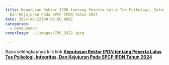 ```yaml
---
title: Keputusan Rektor IPDN tentang Peserta Lulus Tes Psikologi, Integritas,
  Dan Kejujuran Pada SPCP IPDN Tahun 2024
date: 2024-08-22T00:00:00.000Z
categories:
  - pengumuman
coverImage: ../images/IMG_3522.jpeg

---
```


Baca selengkapnya klik link **[Keputusan Rektor IPDN tentang Peserta Lulus Tes Psikologi, Integritas, Dan Kejujuran Pada SPCP IPDN Tahun 2024](https://bkd.nttprov.go.id/web/wp-content/uploads/2024/08/Keputusan-Rektor-IPDN-tentang-Peserta-Lulus-Tes-Psikologi-Integritas-Dan-Kejujuran-Pada-SPCP-IPDN-Tahun-2024.pdf)**
